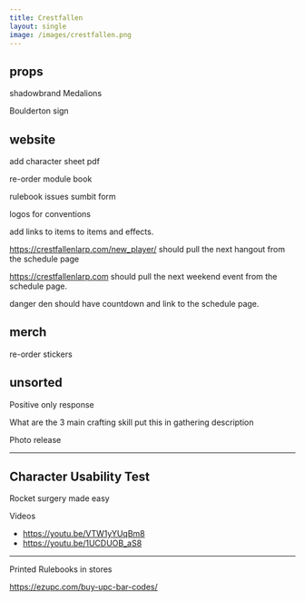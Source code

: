 ```yaml
---
title: Crestfallen
layout: single
image: /images/crestfallen.png
---
```


## props

shadowbrand Medalions

Boulderton sign

## website

add character sheet pdf

re-order module book

rulebook issues sumbit form

logos for conventions

add links to items to items and effects. 

https://crestfallenlarp.com/new_player/ should pull the next hangout from the schedule page

https://crestfallenlarp.com should pull the next weekend event from the schedule page.

danger den should have countdown and link to the schedule page.



## merch

re-order stickers





## unsorted

Positive only response 

What are the 3 main crafting skill put this in gathering description 

Photo release



---

## Character Usability Test 

Rocket surgery made easy

Videos 

- https://youtu.be/VTW1yYUqBm8
- https://youtu.be/1UCDUOB_aS8

---

Printed Rulebooks in stores

https://ezupc.com/buy-upc-bar-codes/




